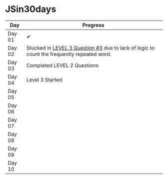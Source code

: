 # JSin30days

Day|Progress
--|--
Day 01 | ✔
Day 02 |Stucked in [LEVEL 3 Question #3](https://github.com/Asabeneh/30-Days-Of-JavaScript/blob/master/02_Day_Data_types/02_day_data_types.md#exercises-level-3) due to lack of logic to count the frequently repeated word.
Day 03 |Completed LEVEL 2 Questions 
Day 04 |Level 3 Started 
Day 05 |
Day 06 |
Day 07 |
Day 08 |
Day 09 |
Day 10 |
